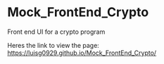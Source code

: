 # Mock_FrontEnd_Crypto
Front end UI for a crypto program

Heres the link to view the page:
https://luisg0929.github.io/Mock_FrontEnd_Crypto/
